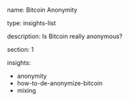 name: Bitcoin Anonymity

type: insights-list

description: Is Bitcoin really anonymous?

section: 1

insights:
 - anonymity
 - how-to-de-anonymize-bitcoin
 - mixing

